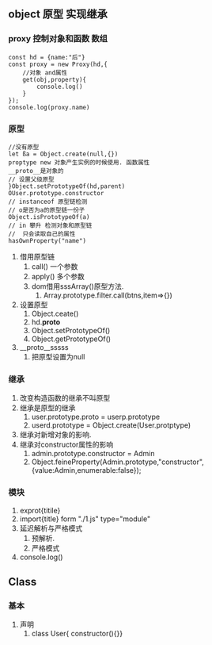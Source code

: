 ## object 原型 实现继承

### proxy  控制对象和函数 数组
``` 
const hd = {name:"后"}
const proxy = new Proxy(hd,{
    //对象 and属性
    get(obj,property){
        console.log()
    }
});
console.log(proxy.name)
```
### 原型
```
//没有原型
let ßa = Object.create(null,{})
proptype new 对象产生实例的时候使用. 函数属性
__proto__是对象的    
// 设置父级原型
}Object.setPrototypeOf(hd,parent)
OUser.prototype.constructor
// instanceof 原型链检测
// o是否为a的原型链一份子
Object.isPrototypeOf(a)
// in 攀升 检测对象和原型链
//  只会读取自己的属性
hasOwnProperty("name")
```
1. 借用原型链
   1. call() 一个参数
   2. apply()  多个参数
   3. dom借用sssArray()原型方法.
      1. Array.prototype.filter.call(btns,item=>{})
2. 设置原型
   1. Object.ceate()
   2. hd.__proto__
   3. Object.setPrototypeOf()
   4. Object.getPrototypeOf()
3. __proto__sssss
   1. 把原型设置为null

### 继承
1. 改变构造函数的继承不叫原型
2. 继承是原型的继承
   1. user.prototype.proto = userp.prototype
   2. userd.prototype = Object.create(User.protptype)
3. 继承对新增对象的影响.
4. 继承对constructor属性的影响
   1. admin.prototype.constructor = Admin
   2. Object.feineProperty(Admin.prototype,"constructor",{value:Admin,enumerable:false});

### 模块
1. exprot{titile}
2. import{title} form "./1.js" type="module"
3. 延迟解析与严格模式
   1. 预解析.
   2. 严格模式
4. console.log()
   
## Class
### 基本
1. 声明
   1. class User{ constructor(){}} 